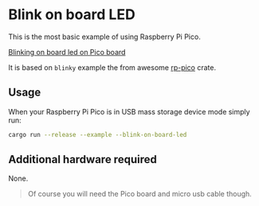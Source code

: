 # Blink on board LED

This is the most basic example of using Raspberry Pi Pico.

[Blinking on board led on Pico board](/src/examples/blink-on-board-led/blink_on_board_led.gif)

It is based on `blinky` example the from awesome [rp-pico](https://github.com/rp-rs/rp-hal-boards/blob/main/boards/rp-pico/examples/pico_blinky.rs) crate.

## Usage

When your Raspberry Pi Pico is in USB mass storage device mode simply run:

```sh
cargo run --release --example --blink-on-board-led
```

## Additional hardware required

None.

> Of course you will need the Pico board and micro usb cable though.
